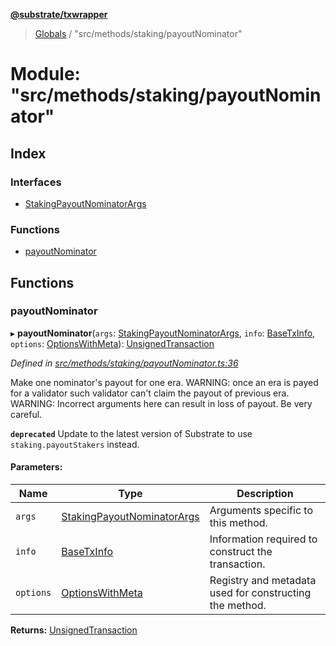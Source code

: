 **[@substrate/txwrapper](../README.md)**

> [Globals](../globals.md) / "src/methods/staking/payoutNominator"

# Module: "src/methods/staking/payoutNominator"

## Index

### Interfaces

* [StakingPayoutNominatorArgs](../interfaces/_src_methods_staking_payoutnominator_.stakingpayoutnominatorargs.md)

### Functions

* [payoutNominator](_src_methods_staking_payoutnominator_.md#payoutnominator)

## Functions

### payoutNominator

▸ **payoutNominator**(`args`: [StakingPayoutNominatorArgs](../interfaces/_src_methods_staking_payoutnominator_.stakingpayoutnominatorargs.md), `info`: [BaseTxInfo](../interfaces/_src_util_types_.basetxinfo.md), `options`: [OptionsWithMeta](../interfaces/_src_util_types_.optionswithmeta.md)): [UnsignedTransaction](../interfaces/_src_util_types_.unsignedtransaction.md)

*Defined in [src/methods/staking/payoutNominator.ts:36](https://github.com/paritytech/txwrapper/blob/47968f6/src/methods/staking/payoutNominator.ts#L36)*

Make one nominator's payout for one era.
WARNING: once an era is payed for a validator such validator can't claim the
payout of previous era.
WARNING: Incorrect arguments here can result in loss of payout. Be very careful.

**`deprecated`** Update to the latest version of Substrate to use `staking.payoutStakers` instead.

#### Parameters:

Name | Type | Description |
------ | ------ | ------ |
`args` | [StakingPayoutNominatorArgs](../interfaces/_src_methods_staking_payoutnominator_.stakingpayoutnominatorargs.md) | Arguments specific to this method. |
`info` | [BaseTxInfo](../interfaces/_src_util_types_.basetxinfo.md) | Information required to construct the transaction. |
`options` | [OptionsWithMeta](../interfaces/_src_util_types_.optionswithmeta.md) | Registry and metadata used for constructing the method. |

**Returns:** [UnsignedTransaction](../interfaces/_src_util_types_.unsignedtransaction.md)
